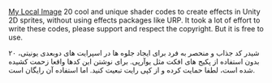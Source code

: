 [My Local Image](H:\MyGithub\2DShadersPack-1\main2.png)
20 cool and unique shader codes to create effects in Unity 2D sprites, without using effects packages like URP.
It took a lot of effort to write these codes, please support and respect the copyright. But it is free to use.

۲۰ شیدر کد جذاب و منحصر به فرد برای ایجاد جلوه ها در اسپرایت های دوبعدی یونیتی، بدون استفاده از پکیج های افکت مثل یوآرپی.
برای نوشتن این کدها واقعا زحمت کشیده شده است، لطفا حمایت کرده و از کپی رایت تبعیت کنید. اما استفاده آن رایگان است.
